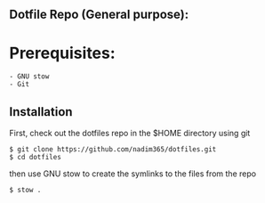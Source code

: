 ## Dotfile Repo (General purpose):

# Prerequisites:
    - GNU stow
    - Git

## Installation

First, check out the dotfiles repo in the $HOME directory using git

```
$ git clone https://github.com/nadim365/dotfiles.git
$ cd dotfiles
```

then use GNU stow to create the symlinks to the files from the repo

```
$ stow .
```
